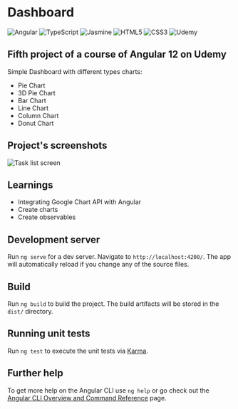 # Dashboard

<div>
<img alt="Angular" src="https://img.shields.io/badge/angular-%23DD0031.svg?style=for-the-badge&logo=angular&logoColor=white"/>

<img alt="TypeScript" src="https://img.shields.io/badge/typescript-%23007ACC.svg?style=for-the-badge&logo=typescript&logoColor=white"/>

<img alt="Jasmine" src="https://img.shields.io/badge/jasmine-%238A4182.svg?style=for-the-badge&logo=jasmine&logoColor=white" />

<img alt="HTML5" src="https://img.shields.io/badge/html5-%23E34F26.svg?style=for-the-badge&logo=html5&logoColor=white"/>

<img alt="CSS3" src="https://img.shields.io/badge/css3-%231572B6.svg?style=for-the-badge&logo=css3&logoColor=white"/>

<img alt="Udemy" src="https://img.shields.io/badge/Udemy-%23EA5252.svg?style=for-the-badge&logo=Udemy&logoColor=white"/>
</div>

## Fifth project of a course of Angular 12 on Udemy

Simple Dashboard with different types charts:

- Pie Chart
- 3D Pie Chart
- Bar Chart
- Line Chart
- Column Chart
- Donut Chart

## Project's screenshots

![Task list screen](https://github.com/andyantunes/dashboard/blob/main/src/assets/prints/escreenshot.png)

## Learnings

- Integrating Google Chart API with Angular
- Create charts
- Create observables

## Development server

Run `ng serve` for a dev server. Navigate to `http://localhost:4200/`. The app will automatically reload if you change any of the source files.

## Build

Run `ng build` to build the project. The build artifacts will be stored in the `dist/` directory.

## Running unit tests

Run `ng test` to execute the unit tests via [Karma](https://karma-runner.github.io).

## Further help

To get more help on the Angular CLI use `ng help` or go check out the [Angular CLI Overview and Command Reference](https://angular.io/cli) page.
